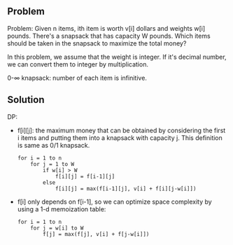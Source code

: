 ## Problem
Problem: Given n items, ith item is worth v[i] dollars and weights
w[i] pounds. There's a snapsack that has capacity W pounds. Which
items should be taken in the snapsack to maximize the total money?

In this problem, we assume that the weight is integer. If it's
decimal number, we can convert them to integer by multiplication.

0-∞ knapsack: number of each item is infinitive.

## Solution

DP:
- f[i][j]: the maximum money that can be obtained by considering
the first i items and putting them into a knapsack with capacity j.
This definition is same as 0/1 knapsack.
    ```
    for i = 1 to n
        for j = 1 to W
            if w[i] > W
                f[i][j] = f[i-1][j]
            else
                f[i][j] = max(f[i-1][j], v[i] + f[i][j-w[i]])
    ```
- f[i] only depends on f[i-1], so we can optimize space complexity
by using a 1-d memoization table:
    ```
    for i = 1 to n
        for j = w[i] to W
            f[j] = max(f[j], v[i] + f[j-w[i]])
    ```
